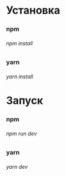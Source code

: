 # Установка
### npm
###### npm install

### yarn
###### yarn install


# Запуск
### npm
###### npm run dev

### yarn
###### yarn dev
